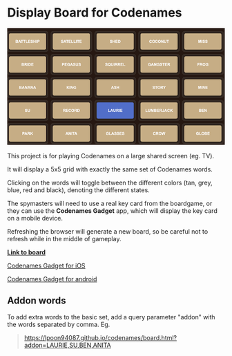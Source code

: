 # Display Board for Codenames

[![Sample screen](img/sample_screen.png)](https://lpoon94087.github.io/codenames/board.html)

This project is for playing Codenames on a large shared screen (eg. TV).

It will display a 5x5 grid with exactly the same set of Codenames words.

Clicking on the words will toggle between the different colors (tan, grey, blue, red and black), denoting the different states.

The spymasters will need to use a real key card from the boardgame, or they can use the **Codenames Gadget** app,
which will display the key card on a mobile device.

Refreshing the browser will generate a new board, so be careful not to refresh while in the middle of gameplay.

[**Link to board**](https://lpoon94087.github.io/codenames/board.html)

[Codenames Gadget for iOS](https://apps.apple.com/us/app/codenames-gadget/id1032754439)

[Codenames Gadget for android](https://play.google.com/store/apps/details?id=com.czechgames.codenames&hl=en_US&pli=1)



## Addon words
To add extra words to the basic set, add a query parameter "addon" with the words separated by comma.
Eg.
> https://lpoon94087.github.io/codenames/board.html?addon=LAURIE,SU,BEN,ANITA
